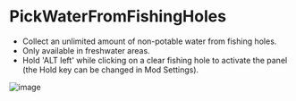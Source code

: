 # PickWaterFromFishingHoles
* Collect an unlimited amount of non-potable water from fishing holes.
* Only available in freshwater areas.
* Hold 'ALT left' while clicking on a clear fishing hole to activate the panel (the Hold key can be changed in Mod Settings).

![image](https://github.com/user-attachments/assets/7e47dc44-1ea5-406f-9645-805717d8d2fb)
